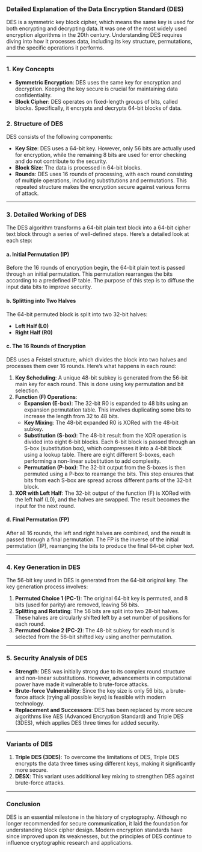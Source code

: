 ### Detailed Explanation of the Data Encryption Standard (DES)

DES is a symmetric key block cipher, which means the same key is used for both encrypting and decrypting data. It was one of the most widely used encryption algorithms in the 20th century. Understanding DES requires diving into how it processes data, including its key structure, permutations, and the specific operations it performs.

---

### 1. Key Concepts
- **Symmetric Encryption**: DES uses the same key for encryption and decryption. Keeping the key secure is crucial for maintaining data confidentiality.
- **Block Cipher**: DES operates on fixed-length groups of bits, called blocks. Specifically, it encrypts and decrypts 64-bit blocks of data.

### 2. Structure of DES
DES consists of the following components:
- **Key Size**: DES uses a 64-bit key. However, only 56 bits are actually used for encryption, while the remaining 8 bits are used for error checking and do not contribute to the security.
- **Block Size**: The data is processed in 64-bit blocks.
- **Rounds**: DES uses 16 rounds of processing, with each round consisting of multiple operations, including substitutions and permutations. This repeated structure makes the encryption secure against various forms of attack.

---

### 3. Detailed Working of DES
The DES algorithm transforms a 64-bit plain text block into a 64-bit cipher text block through a series of well-defined steps. Here’s a detailed look at each step:

#### a. Initial Permutation (IP)
Before the 16 rounds of encryption begin, the 64-bit plain text is passed through an initial permutation. This permutation rearranges the bits according to a predefined IP table. The purpose of this step is to diffuse the input data bits to improve security.

#### b. Splitting into Two Halves
The 64-bit permuted block is split into two 32-bit halves:
- **Left Half (L0)**
- **Right Half (R0)**

#### c. The 16 Rounds of Encryption
DES uses a Feistel structure, which divides the block into two halves and processes them over 16 rounds. Here’s what happens in each round:
1. **Key Scheduling**: A unique 48-bit subkey is generated from the 56-bit main key for each round. This is done using key permutation and bit selection.
2. **Function (F) Operations**:
   - **Expansion (E-box)**: The 32-bit R0 is expanded to 48 bits using an expansion permutation table. This involves duplicating some bits to increase the length from 32 to 48 bits.
   - **Key Mixing**: The 48-bit expanded R0 is XORed with the 48-bit subkey.
   - **Substitution (S-box)**: The 48-bit result from the XOR operation is divided into eight 6-bit blocks. Each 6-bit block is passed through an S-box (substitution box), which compresses it into a 4-bit block using a lookup table. There are eight different S-boxes, each performing a non-linear substitution to add complexity.
   - **Permutation (P-box)**: The 32-bit output from the S-boxes is then permuted using a P-box to rearrange the bits. This step ensures that bits from each S-box are spread across different parts of the 32-bit block.
3. **XOR with Left Half**: The 32-bit output of the function (F) is XORed with the left half (L0), and the halves are swapped. The result becomes the input for the next round.

#### d. Final Permutation (FP)
After all 16 rounds, the left and right halves are combined, and the result is passed through a final permutation. The FP is the inverse of the initial permutation (IP), rearranging the bits to produce the final 64-bit cipher text.

---

### 4. Key Generation in DES
The 56-bit key used in DES is generated from the 64-bit original key. The key generation process involves:
1. **Permuted Choice 1 (PC-1)**: The original 64-bit key is permuted, and 8 bits (used for parity) are removed, leaving 56 bits.
2. **Splitting and Rotating**: The 56 bits are split into two 28-bit halves. These halves are circularly shifted left by a set number of positions for each round.
3. **Permuted Choice 2 (PC-2)**: The 48-bit subkey for each round is selected from the 56-bit shifted key using another permutation.

---

### 5. Security Analysis of DES
- **Strength**: DES was initially strong due to its complex round structure and non-linear substitutions. However, advancements in computational power have made it vulnerable to brute-force attacks.
- **Brute-force Vulnerability**: Since the key size is only 56 bits, a brute-force attack (trying all possible keys) is feasible with modern technology.
- **Replacement and Successors**: DES has been replaced by more secure algorithms like AES (Advanced Encryption Standard) and Triple DES (3DES), which applies DES three times for added security.

---

### Variants of DES
1. **Triple DES (3DES)**: To overcome the limitations of DES, Triple DES encrypts the data three times using different keys, making it significantly more secure.
2. **DESX**: This variant uses additional key mixing to strengthen DES against brute-force attacks.

---

### Conclusion
DES is an essential milestone in the history of cryptography. Although no longer recommended for secure communication, it laid the foundation for understanding block cipher design. Modern encryption standards have since improved upon its weaknesses, but the principles of DES continue to influence cryptographic research and applications.

